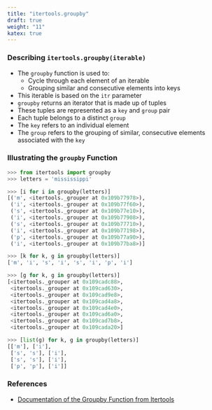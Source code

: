 ```yaml
---
title: "itertools.groupby"
draft: true
weight: "11"
katex: true
---
```


### Describing `itertools.groupby(iterable)`
- The `groupby` function is used to:
	- Cycle through each element of an iterable
	- Grouping similar and consecutive elements into keys
- This iterable is based on the `itr` parameter
- `groupby` returns an iterator that is made up of tuples
- These tuples are represented as a `key` and `group` pair
- Each tuple belongs to a distinct `group` 
- The `key` refers to an individual element
- The `group` refers to the grouping of similar, consecutive elements associated with the `key`

### Illustrating the `groupby` Function

```python
>>> from itertools import groupby
>>> letters = 'mississippi'

>>> [i for i in groupby(letters)]
[('m', <itertools._grouper at 0x109b77978>),
 ('i', <itertools._grouper at 0x109b77f60>),
 ('s', <itertools._grouper at 0x109b77e10>),
 ('i', <itertools._grouper at 0x109b77908>),
 ('s', <itertools._grouper at 0x109b77710>),
 ('i', <itertools._grouper at 0x109b77198>),
 ('p', <itertools._grouper at 0x109b77a90>),
 ('i', <itertools._grouper at 0x109b77ba8>)]

>>> [k for k, g in groupby(letters)]
['m', 'i', 's', 'i', 's', 'i', 'p', 'i']

>>> [g for k, g in groupby(letters)]
[<itertools._grouper at 0x109cadc88>,
 <itertools._grouper at 0x109cad630>,
 <itertools._grouper at 0x109cad9e8>,
 <itertools._grouper at 0x109cad4a8>,
 <itertools._grouper at 0x109cad4e0>,
 <itertools._grouper at 0x109cad6a0>,
 <itertools._grouper at 0x109cad7b8>,
 <itertools._grouper at 0x109cada20>]

>>> [list(g) for k, g in groupby(letters)]
[['m'], ['i'], 
 ['s', 's'], ['i'], 
 ['s', 's'], ['i'],
 ['p', 'p'], ['i']]
```

### References
- [Documentation of the Groupby Function from Itertools](https://docs.python.org/3/library/itertools.html#itertools.groupby)
